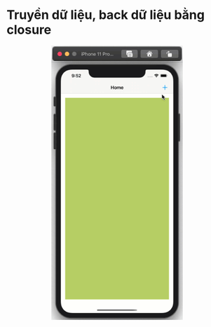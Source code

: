 # Truyền dữ liệu, back dữ liệu bằng closure

<p align="center">
<img src="pass_data.gif" width="300">
</p>
